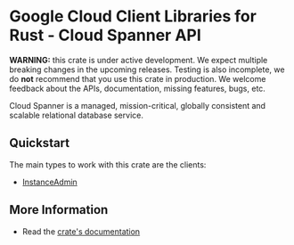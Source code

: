 # Google Cloud Client Libraries for Rust - Cloud Spanner API

<!-- Code generated by sidekick. DO NOT EDIT. -->

**WARNING:** this crate is under active development. We expect multiple breaking
changes in the upcoming releases. Testing is also incomplete, we do **not**
recommend that you use this crate in production. We welcome feedback about the
APIs, documentation, missing features, bugs, etc.

Cloud Spanner is a managed, mission-critical, globally consistent and
scalable relational database service.

## Quickstart

The main types to work with this crate are the clients:

* [InstanceAdmin](https://docs.rs/gcp-sdk-spanner-admin-instance-v1/latest/gcp_sdk_spanner_admin_instance_v1/client/struct.InstanceAdmin.html)

## More Information

* Read the [crate's documentation](https://docs.rs/gcp-sdk-spanner-admin-instance-v1/latest/gcp-sdk-spanner-admin-instance-v1)
